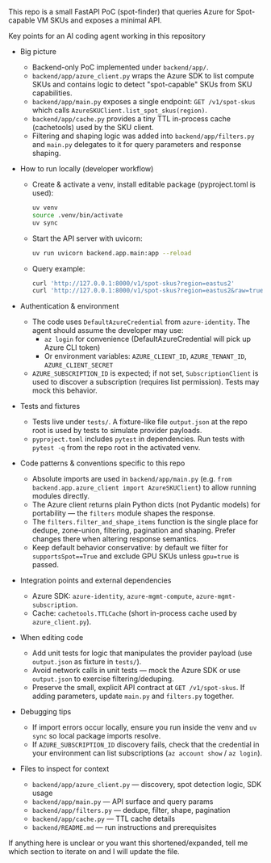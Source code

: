 This repo is a small FastAPI PoC (spot-finder) that queries Azure for Spot-capable VM SKUs and exposes a minimal API.

Key points for an AI coding agent working in this repository

- Big picture
  - Backend-only PoC implemented under `backend/app/`.
  - `backend/app/azure_client.py` wraps the Azure SDK to list compute SKUs and contains logic to detect "spot-capable" SKUs from SKU capabilities.
  - `backend/app/main.py` exposes a single endpoint: `GET /v1/spot-skus` which calls `AzureSKUClient.list_spot_skus(region)`.
  - `backend/app/cache.py` provides a tiny TTL in-process cache (cachetools) used by the SKU client.
  - Filtering and shaping logic was added into `backend/app/filters.py` and `main.py` delegates to it for query parameters and response shaping.

- How to run locally (developer workflow)
  - Create & activate a venv, install editable package (pyproject.toml is used):
    ```bash
    uv venv
    source .venv/bin/activate
    uv sync
    ```
  - Start the API server with uvicorn:
    ```bash
    uv run uvicorn backend.app.main:app --reload
    ```
  - Query example:
    ```bash
    curl 'http://127.0.0.1:8000/v1/spot-skus?region=eastus2'
    curl 'http://127.0.0.1:8000/v1/spot-skus?region=eastus2&raw=true'  # raw provider payload
    ```

- Authentication & environment
  - The code uses `DefaultAzureCredential` from `azure-identity`. The agent should assume the developer may use:
    - `az login` for convenience (DefaultAzureCredential will pick up Azure CLI token)
    - Or environment variables: `AZURE_CLIENT_ID`, `AZURE_TENANT_ID`, `AZURE_CLIENT_SECRET`
  - `AZURE_SUBSCRIPTION_ID` is expected; if not set, `SubscriptionClient` is used to discover a subscription (requires list permission). Tests may mock this behavior.

- Tests and fixtures
  - Tests live under `tests/`. A fixture-like file `output.json` at the repo root is used by tests to simulate provider payloads.
  - `pyproject.toml` includes `pytest` in dependencies. Run tests with `pytest -q` from the repo root in the activated venv.

- Code patterns & conventions specific to this repo
  - Absolute imports are used in `backend/app/main.py` (e.g. `from backend.app.azure_client import AzureSKUClient`) to allow running modules directly.
  - The Azure client returns plain Python dicts (not Pydantic models) for portability — the `filters` module shapes the response.
  - The `filters.filter_and_shape_items` function is the single place for dedupe, zone-union, filtering, pagination and shaping. Prefer changes there when altering response semantics.
  - Keep default behavior conservative: by default we filter for `supportsSpot==True` and exclude GPU SKUs unless `gpu=true` is passed.

- Integration points and external dependencies
  - Azure SDK: `azure-identity`, `azure-mgmt-compute`, `azure-mgmt-subscription`.
  - Cache: `cachetools.TTLCache` (short in-process cache used by `azure_client.py`).

- When editing code
  - Add unit tests for logic that manipulates the provider payload (use `output.json` as fixture in `tests/`).
  - Avoid network calls in unit tests — mock the Azure SDK or use `output.json` to exercise filtering/deduping.
  - Preserve the small, explicit API contract at `GET /v1/spot-skus`. If adding parameters, update `main.py` and `filters.py` together.

- Debugging tips
  - If import errors occur locally, ensure you run inside the venv and `uv sync` so local package imports resolve.
  - If `AZURE_SUBSCRIPTION_ID` discovery fails, check that the credential in your environment can list subscriptions (`az account show` / `az login`).

- Files to inspect for context
  - `backend/app/azure_client.py` — discovery, spot detection logic, SDK usage
  - `backend/app/main.py` — API surface and query params
  - `backend/app/filters.py` — dedupe, filter, shape, pagination
  - `backend/app/cache.py` — TTL cache details
  - `backend/README.md` — run instructions and prerequisites

If anything here is unclear or you want this shortened/expanded, tell me which section to iterate on and I will update the file.
